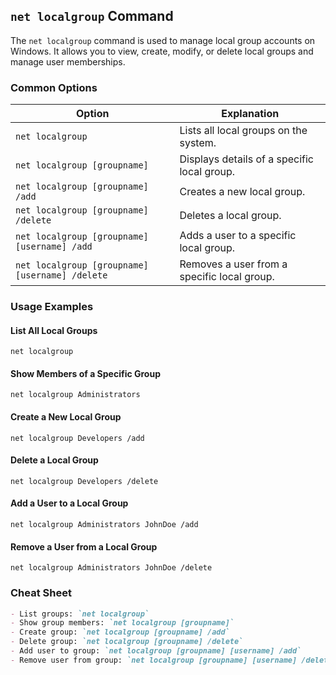 ## `net localgroup` Command

The `net localgroup` command is used to manage local group accounts on Windows. It allows you to view, create, modify, or delete local groups and manage user memberships.

### Common Options

| Option                          | Explanation                                             |
|---------------------------------|---------------------------------------------------------|
| `net localgroup`                | Lists all local groups on the system.                   |
| `net localgroup [groupname]`    | Displays details of a specific local group.             |
| `net localgroup [groupname] /add`         | Creates a new local group.                              |
| `net localgroup [groupname] /delete`      | Deletes a local group.                                  |
| `net localgroup [groupname] [username] /add`    | Adds a user to a specific local group.                  |
| `net localgroup [groupname] [username] /delete` | Removes a user from a specific local group.             |

### Usage Examples

#### List All Local Groups

```shell
net localgroup
```

#### Show Members of a Specific Group

```shell
net localgroup Administrators
```

#### Create a New Local Group

```shell
net localgroup Developers /add
```

#### Delete a Local Group

```shell
net localgroup Developers /delete
```

#### Add a User to a Local Group

```shell
net localgroup Administrators JohnDoe /add
```

#### Remove a User from a Local Group

```shell
net localgroup Administrators JohnDoe /delete
```

### Cheat Sheet

```markdown
- List groups: `net localgroup`
- Show group members: `net localgroup [groupname]`
- Create group: `net localgroup [groupname] /add`
- Delete group: `net localgroup [groupname] /delete`
- Add user to group: `net localgroup [groupname] [username] /add`
- Remove user from group: `net localgroup [groupname] [username] /delete`
```

